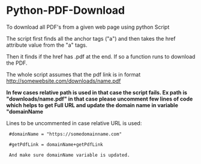 # Python-PDF-Download
To download all PDF's from a given web page using python Script

The script first finds all the anchor tags ("a") and then takes the href  attribute value from the "a" tags. 

Then it finds if the href has .pdf at the end. If so a function runs to download the PDF.

The whole script assumes that the pdf link is in format http://somewebsite.com/downloads/name.pdf

**In few cases relative path is used in that case the script fails. Ex path is "downloads/name.pdf" in that case please uncomment few lines of code which helps to get Full URL and update the domain name in variable "domainName**

Lines to be uncommented in case relative URL is used:

     #domainName = "https://somedomainname.com" 
  
     #getPdfLink = domainName+getPdfLink 
  
     And make sure domainName variable is updated.
